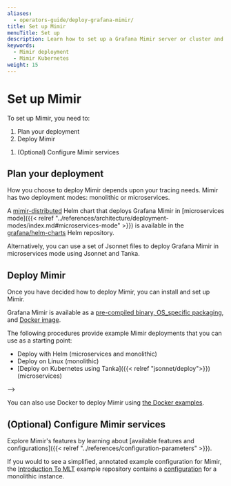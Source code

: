 ```yaml
---
aliases:
  - operators-guide/deploy-grafana-mimir/
title: Set up Mimir
menuTitle: Set up
description: Learn how to set up a Grafana Mimir server or cluster and visualize data.
keywords:
  - Mimir deployment
  - Mimir Kubernetes
weight: 15
---
```


<!-- This page is borrowed from Tempo, in case there are aspects that we would like to keep. -->

# Set up Mimir

To set up Mimir, you need to:

1. Plan your deployment
1. Deploy Mimir
<!-- 1. Test your installation -->
1. (Optional) Configure Mimir services

## Plan your deployment

How you choose to deploy Mimir depends upon your tracing needs.
Mimir has two deployment modes: monolithic or microservices.

A [mimir-distributed](https://github.com/grafana/mimir/tree/main/operations/helm/charts/mimir-distributed) Helm chart that deploys Grafana Mimir in [microservices mode]({{< relref "../references/architecture/deployment-modes/index.md#microservices-mode" >}}) is available in the [grafana/helm-charts](https://grafana.github.io/helm-charts/) Helm repository.

Alternatively, you can use a set of Jsonnet files to deploy Grafana Mimir in microservices mode using Jsonnet and Tanka.

## Deploy Mimir

Once you have decided how to deploy Mimir, you can install and set up Mimir.

Grafana Mimir is available as a [pre-compiled binary, OS_specific packaging](https://github.com/grafana/mimir/releases), and [Docker image](https://github.com/grafana/mimir/tree/main/example/docker-compose).

<!-- -->
The following procedures provide example Mimir deployments that you can use as a starting point:

- Deploy with Helm (microservices and monolithic)
- Deploy on Linux (monolithic)
- [Deploy on Kubernetes using Tanka]({{< relref "jsonnet/deploy">}}) (microservices)

-->

You can also use Docker to deploy Mimir using [the Docker examples](https://github.com/grafana/mimir/tree/main/example/docker-compose).

<!--
## Test your installation

Once Mimir is deployed, you can test Mimir by visualizing metrics data:

- Using a test application for a Mimir cluster for the Kubernetes with Tanka setup
- Using a Docker example to test the Linux setup

These visualizations test Kubernetes with Tanka and Linux procedures. They do not check optional configuration you have enabled.

-->

## (Optional) Configure Mimir services

Explore Mimir's features by learning about [available features and configurations]({{< relref "../references/configuration-parameters" >}}).

If you would to see a simplified, annotated example configuration for Mimir, the [Introduction To MLT](https://github.com/grafana/intro-to-mlt) example repository contains a [configuration](https://github.com/grafana/intro-to-mlt/blob/main/mimir/mimir.yaml) for a monolithic instance.
